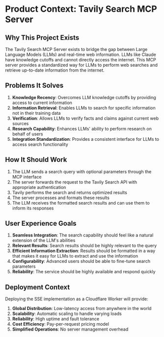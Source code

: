 # Product Context: Tavily Search MCP Server

## Why This Project Exists
The Tavily Search MCP Server exists to bridge the gap between Large Language Models (LLMs) and real-time web information. LLMs like Claude have knowledge cutoffs and cannot directly access the internet. This MCP server provides a standardized way for LLMs to perform web searches and retrieve up-to-date information from the internet.

## Problems It Solves
1. **Knowledge Recency**: Overcomes LLM knowledge cutoffs by providing access to current information
2. **Information Retrieval**: Enables LLMs to search for specific information not in their training data
3. **Verification**: Allows LLMs to verify facts and claims against current web sources
4. **Research Capability**: Enhances LLMs' ability to perform research on behalf of users
5. **Integration Standardization**: Provides a consistent interface for LLMs to access search functionality

## How It Should Work
1. The LLM sends a search query with optional parameters through the MCP interface
2. The server forwards the request to the Tavily Search API with appropriate authentication
3. Tavily performs the search and returns optimized results
4. The server processes and formats these results
5. The LLM receives the formatted search results and can use them to inform its responses

## User Experience Goals
1. **Seamless Integration**: The search capability should feel like a natural extension of the LLM's abilities
2. **Relevant Results**: Search results should be highly relevant to the query
3. **Efficient Information Extraction**: Results should be formatted in a way that makes it easy for LLMs to extract and use the information
4. **Configurability**: Advanced users should be able to fine-tune search parameters
5. **Reliability**: The service should be highly available and respond quickly

## Deployment Context
Deploying the SSE implementation as a Cloudflare Worker will provide:
1. **Global Distribution**: Low-latency access from anywhere in the world
2. **Scalability**: Automatic scaling to handle varying loads
3. **Reliability**: High uptime and fault tolerance
4. **Cost Efficiency**: Pay-per-request pricing model
5. **Simplified Operations**: No server management overhead
